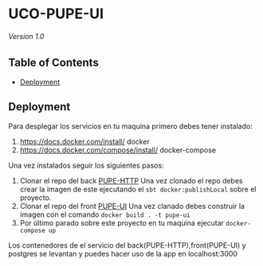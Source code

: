 # UCO-PUPE-UI
###### Version 1.0

## Table of Contents

* [Deployment](#deployment)

## Deployment
Para desplegar los servicios en tu maquina primero debes tener instalado:
  1. https://docs.docker.com/install/  docker
  2. https://docs.docker.com/compose/install/ docker-compose
  
Una vez instalados seguir los siguientes pasos:
  1. Clonar el repo del back [PUPE-HTTP](git@github.com:johncastano/uco-pupe.git)
    Una vez clonado el repo debes crear la imagen de este ejecutando el `sbt docker:publishLocal` sobre el proyecto.
  2. Clonar el repo del front [PUPE-UI](git@github.com:restrepo86/PoyectoGradoUI.git)
    Una vez clanado debes construir la imagen con el comando `docker build . -t pupe-ui`
  3. Por último parado sobre este proyecto en tu maquina ejecutar `docker-compose up`

Los contenedores de el servicio del back(PUPE-HTTP),front(PUPE-UI) y postgres se levantan y puedes hacer uso de la app en localhost:3000 
